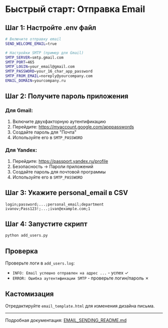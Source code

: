 # Быстрый старт: Отправка Email

## Шаг 1: Настройте .env файл

```bash
# Включите отправку email
SEND_WELCOME_EMAIL=true

# Настройки SMTP (пример для Gmail)
SMTP_SERVER=smtp.gmail.com
SMTP_PORT=465
SMTP_LOGIN=your_email@gmail.com
SMTP_PASSWORD=your_16_char_app_password
SMTP_FROM_EMAIL=noreply@yourcompany.com
EMAIL_DOMAIN=yourcompany.ru
```

## Шаг 2: Получите пароль приложения

### Для Gmail:
1. Включите двухфакторную аутентификацию
2. Перейдите: https://myaccount.google.com/apppasswords
3. Создайте пароль для "Почта"
4. Используйте его в `SMTP_PASSWORD`

### Для Yandex:
1. Перейдите: https://passport.yandex.ru/profile
2. Безопасность → Пароли приложений
3. Создайте пароль для почтовой программы
4. Используйте его в `SMTP_PASSWORD`

## Шаг 3: Укажите personal_email в CSV

```csv
login;password;...;personal_email;department
ivanov;Pass123!;...;ivan@example.com;1
```

## Шаг 4: Запустите скрипт

```bash
python add_users.py
```

## Проверка

Проверьте логи в `add_users.log`:
- `INFO: Email успешно отправлен на адрес ...` - успех ✓
- `ERROR: Ошибка аутентификации SMTP` - проверьте логин/пароль ✗

## Кастомизация

Отредактируйте `email_template.html` для изменения дизайна письма.

---

Подробная документация: [EMAIL_SENDING_README.md](EMAIL_SENDING_README.md)


